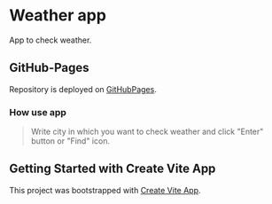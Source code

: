 # Weather app
App to check weather.

## GitHub-Pages
Repository is deployed on [GitHubPages]( https://sradyslav.github.io/WeatherApp/).

### How use app
>Write city in which you want to check weather and click "Enter" button or "Find" icon.

## Getting Started with Create Vite App

This project was bootstrapped with [Create Vite App](https://vitejs.dev/guide/).